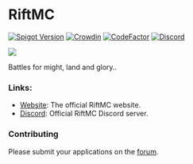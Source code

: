 # RiftMC

[![Spigot Version](https://img.shields.io/badge/Spigot-1.19-dark_green.svg)](https://shields.io/)
[![Crowdin](https://badges.crowdin.net/kingdomsx/localized.svg)](https://crowdin.com/project/kingdomsx)
[![CodeFactor](https://www.codefactor.io/repository/github/cryptomorin/kingdomsx/badge/master)](https://www.codefactor.io/repository/github/cryptomorin/kingdomsx/overview/master)
[![Discord](https://discordapp.com/api/guilds/429132410748141579/widget.png?style=shield)](https://discord.gg/riftmc)
<!-- Another unofficial Discord badge style: https://img.shields.io/discord/429132410748141579?logo=discord -->

<img src="[http://i.riftmc.net/u/dpwfEo.png]">

Battles for might, land and glory..

### Links:

- [Website](https://riftmc.net): The official RiftMC website.
- [Discord](https://discord.gg/riftmc): Official RiftMC Discord server. 

### Contributing

Please submit your applications on the [forum](https://riftmc.net/apply).
